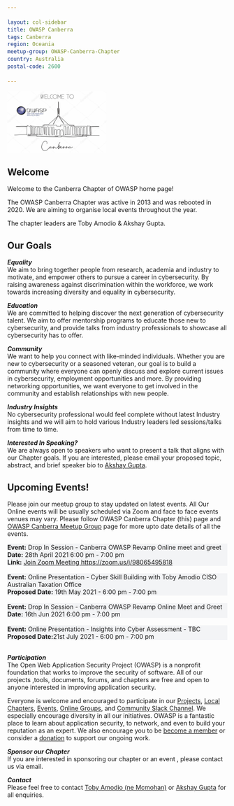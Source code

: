 ```yaml
---

layout: col-sidebar
title: OWASP Canberra
tags: Canberra
region: Oceania
meetup-group: OWASP-Canberra-Chapter
country: Australia
postal-code: 2600

---
```


<img src="assets/images/logo-cbr.png" style="width:45%" class="center">

## Welcome
Welcome to the Canberra Chapter of OWASP home page!

The OWASP Canberra Chapter was active in 2013 and was rebooted in 2020. We are aiming to organise local events throughout the year.

The chapter leaders are Toby Amodio & Akshay Gupta.

## Our Goals

***Equality*** <br/>
We aim to bring together people from research, academia and industry to motivate, and empower others to pursue a career in cybersecurity. By raising awareness against discrimination within the workforce, we work towards increasing diversity and equality in cybersecurity.

***Education*** <br/>
We are committed to helping discover the next generation of cybersecurity talent. We aim to offer mentorship programs to educate those new to cybersecurity, and provide talks from industry professionals to showcase all cybersecurity has to offer.

***Community***<br/>
We want to help you connect with like-minded individuals. Whether you are new to cybersecurity or a seasoned veteran, our goal is to build a community where everyone can openly discuss and explore current issues in cybersecurity, employment opportunities and more. By providing networking opportunities, we want everyone to get involved in the community and establish relationships with new people.

***Industry Insights***<br/>
No cybersecurity professional would feel complete without latest Industry insights and we will aim to hold various Industry leaders led sessions/talks from time to time.

***Interested In Speaking?***<br/>
We are always open to speakers who want to present a talk that aligns with our Chapter goals. If you are interested, please email your proposed topic, abstract, and brief speaker bio to [Akshay Gupta](mailto:Akshay.Gupta@owasp.org).

## Upcoming Events!
Please join our meetup group to stay updated on latest events. All Our Online events will be usually scheduled via Zoom and face to face events venues may vary. Please follow OWASP Canberra Chapter (this) page and </strong> <a href="https://www.meetup.com/OWASP-Canberra-Chapter/">OWASP Canberra Meetup Group</a> page for more upto date details of all the events.

<section style='background-color:#f3f4f6;'>
    <strong>Event:</strong> Drop In Session - Canberra OWASP Revamp Online meet and greet <br/>
    <strong>Date:</strong> 28th April 2021 6:00 pm - 7:00 pm<br/>
    <strong>Link:</strong> <a href="https://zoom.us/j/98065495818">Join Zoom Meeting https://zoom.us/j/98065495818</a> <br/>
</section><br/>

<section style='background-color:#f3f4f6;'>
    <strong>Event:</strong> Online Presentation - Cyber Skill Building with Toby Amodio CISO Australian Taxation Office <br/>
    <strong>Proposed Date:</strong> 19th May 2021 - 6:00 pm - 7:00 pm<br/>
    </section><br/>

<section style='background-color:#f3f4f6;'>
    <strong>Event:</strong> Drop In Session - Canberra OWASP Revamp Online Meet and Greet <br/>
    <strong>Date:</strong> 16th Jun 2021 6:00 pm - 7:00 pm<br/>
  </section><br/>

<section style='background-color:#f3f4f6;'>
    <strong>Event:</strong> Online Presentation - Insights into Cyber Assessment - TBC <br/>
    <strong>Proposed Date:</strong>21st July 2021 - 6:00 pm - 7:00 pm<br/>
   </section><br/>

***Participation***<br/>
The Open Web Application Security Project (OWASP) is a nonprofit foundation that works to improve the security of software. All of our projects ,tools, documents, forums, and chapters are free and open to anyone interested in improving application security. 

Everyone is welcome and encouraged to participate in our [Projects](https://owasp.org/projects/), [Local Chapters](https://owasp.org/chapters/), [Events](https://owasp.org/events/), [Online Groups](https://groups.google.com/a/owasp.com/), and [Community Slack Channel](https://owasp.slack.com/). We especially encourage diversity in all our initiatives. OWASP is a fantastic place to learn about application security, to network, and even to build your reputation as an expert. We also encourage you to be [become a member](https://owasp.org/membership/) or consider a [donation](https://owasp.org/donate/) to support our ongoing work.

***Sponsor our Chapter***<br/>
If you are interested in sponsoring our chapter or an event , please contact us via email.

***Contact***<br/>
Please feel free to contact  [Toby Amodio (ne Mcmohan)](mailto:Toby.Amodio@owasp.org) or  [Akshay Gupta](mailto:Akshay.Gupta@owasp.org) for all enquiries.
